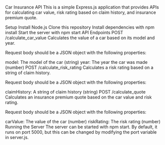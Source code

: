 Car Insurance API
This is a simple Express.js application that provides APIs for calculating car value, risk rating based on claim history, and insurance premium quote.

Setup
Install Node.js
Clone this repository
Install dependencies with npm install
Start the server with npm start
API Endpoints
POST /calculate_car_value
Calculates the value of a car based on its model and year.

Request body should be a JSON object with the following properties:

model: The model of the car (string)
year: The year the car was made (number)
POST /calculate_risk_rating
Calculates a risk rating based on a string of claim history.

Request body should be a JSON object with the following properties:

claimHistory: A string of claim history (string)
POST /calculate_quote
Calculates an insurance premium quote based on the car value and risk rating.

Request body should be a JSON object with the following properties:

carValue: The value of the car (number)
riskRating: The risk rating (number)
Running the Server
The server can be started with npm start. By default, it runs on port 5000, but this can be changed by modifying the port variable in server.js.
